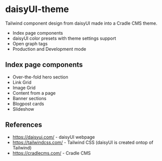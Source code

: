 # daisyUI-theme
Tailwind component design from daisyUI made into a Cradle CMS theme. 

* Index page components
* daisyUI color presets with theme settings support
* Open graph tags
* Production and Development mode

## Index page components
* Over-the-fold hero section
* Link Grid
* Image Grid
* Content from a page
* Banner sections
* Blogpost cards
* Slideshow

## References
* <https://daisyui.com/> - daisyUI webpage
* <https://tailwindcss.com/> - Tailwind CSS (daisyUI is created ontop of Tailwind)
* <https://cradlecms.com/> - Cradle CMS 
